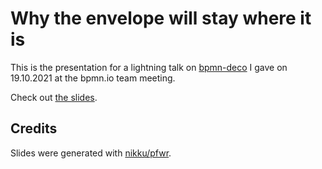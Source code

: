 # Why the envelope will stay where it is

This is the presentation for a lightning talk on [bpmn-deco](https://github.com/bpmn-miwg/bpmn-deco) I gave on 19.10.2021 at the bpmn.io team meeting.

Check out [the slides](./bpmn-deco.html).

## Credits

Slides were generated with [nikku/pfwr](https://github.com/nikku/pfwr).

